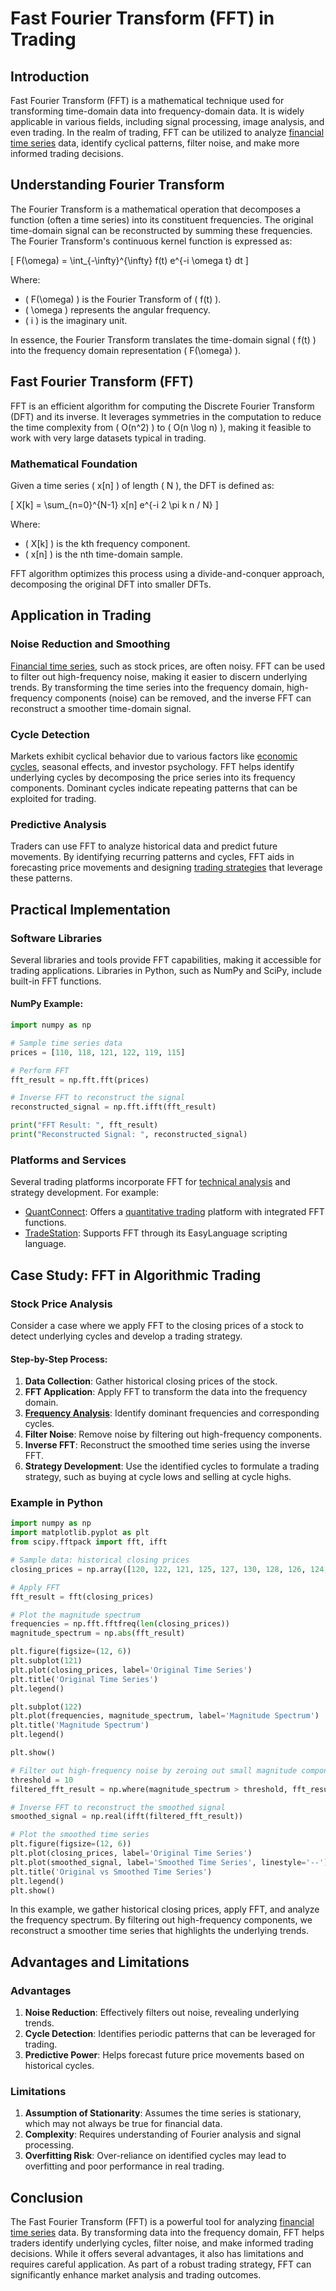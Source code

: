 # Fast Fourier Transform (FFT) in Trading

## Introduction

Fast Fourier Transform (FFT) is a mathematical technique used for transforming time-domain data into frequency-domain data. It is widely applicable in various fields, including signal processing, image analysis, and even trading. In the realm of trading, FFT can be utilized to analyze [financial time series](../f/financial_time_series.md) data, identify cyclical patterns, filter noise, and make more informed trading decisions.

## Understanding Fourier Transform

The Fourier Transform is a mathematical operation that decomposes a function (often a time series) into its constituent frequencies. The original time-domain signal can be reconstructed by summing these frequencies. The Fourier Transform's continuous kernel function is expressed as:

\[ F(\omega) = \int_{-\infty}^{\infty} f(t) e^{-i \omega t} dt \]

Where:
- \( F(\omega) \) is the Fourier Transform of \( f(t) \).
- \( \omega \) represents the angular frequency.
- \( i \) is the imaginary unit.

In essence, the Fourier Transform translates the time-domain signal \( f(t) \) into the frequency domain representation \( F(\omega) \).

## Fast Fourier Transform (FFT)

FFT is an efficient algorithm for computing the Discrete Fourier Transform (DFT) and its inverse. It leverages symmetries in the computation to reduce the time complexity from \( O(n^2) \) to \( O(n \log n) \), making it feasible to work with very large datasets typical in trading.

### Mathematical Foundation

Given a time series \( x[n] \) of length \( N \), the DFT is defined as:

\[ X[k] = \sum_{n=0}^{N-1} x[n] e^{-i 2 \pi k n / N} \]

Where:
- \( X[k] \) is the kth frequency component.
- \( x[n] \) is the nth time-domain sample.

FFT algorithm optimizes this process using a divide-and-conquer approach, decomposing the original DFT into smaller DFTs.

## Application in Trading

### Noise Reduction and Smoothing

[Financial time series](../f/financial_time_series.md), such as stock prices, are often noisy. FFT can be used to filter out high-frequency noise, making it easier to discern underlying trends. By transforming the time series into the frequency domain, high-frequency components (noise) can be removed, and the inverse FFT can reconstruct a smoother time-domain signal.

### Cycle Detection

Markets exhibit cyclical behavior due to various factors like [economic cycles](../e/economic_cycles.md), seasonal effects, and investor psychology. FFT helps identify underlying cycles by decomposing the price series into its frequency components. Dominant cycles indicate repeating patterns that can be exploited for trading.

### Predictive Analysis

Traders can use FFT to analyze historical data and predict future movements. By identifying recurring patterns and cycles, FFT aids in forecasting price movements and designing [trading strategies](../t/trading_strategies.md) that leverage these patterns.

## Practical Implementation

### Software Libraries

Several libraries and tools provide FFT capabilities, making it accessible for trading applications. Libraries in Python, such as NumPy and SciPy, include built-in FFT functions.

#### NumPy Example:

```python
import numpy as np

# Sample time series data
prices = [110, 118, 121, 122, 119, 115]

# Perform FFT
fft_result = np.fft.fft(prices)

# Inverse FFT to reconstruct the signal
reconstructed_signal = np.fft.ifft(fft_result)

print("FFT Result: ", fft_result)
print("Reconstructed Signal: ", reconstructed_signal)
```

### Platforms and Services

Several trading platforms incorporate FFT for [technical analysis](../t/technical_analysis.md) and strategy development. For example:
- [QuantConnect](https://www.quantconnect.com/): Offers a [quantitative trading](../q/quantitative_trading.md) platform with integrated FFT functions.
- [TradeStation](https://www.tradestation.com/): Supports FFT through its EasyLanguage scripting language.

## Case Study: FFT in Algorithmic Trading

### Stock Price Analysis

Consider a case where we apply FFT to the closing prices of a stock to detect underlying cycles and develop a trading strategy.

#### Step-by-Step Process:

1. **Data Collection**: Gather historical closing prices of the stock.
2. **FFT Application**: Apply FFT to transform the data into the frequency domain.
3. **[Frequency Analysis](../f/frequency_analysis.md)**: Identify dominant frequencies and corresponding cycles.
4. **Filter Noise**: Remove noise by filtering out high-frequency components.
5. **Inverse FFT**: Reconstruct the smoothed time series using the inverse FFT.
6. **Strategy Development**: Use the identified cycles to formulate a trading strategy, such as buying at cycle lows and selling at cycle highs.

### Example in Python

```python
import numpy as np
import matplotlib.pyplot as plt
from scipy.fftpack import fft, ifft

# Sample data: historical closing prices
closing_prices = np.array([120, 122, 121, 125, 127, 130, 128, 126, 124, 122, 123, 125])

# Apply FFT
fft_result = fft(closing_prices)

# Plot the magnitude spectrum
frequencies = np.fft.fftfreq(len(closing_prices))
magnitude_spectrum = np.abs(fft_result)

plt.figure(figsize=(12, 6))
plt.subplot(121)
plt.plot(closing_prices, label='Original Time Series')
plt.title('Original Time Series')
plt.legend()

plt.subplot(122)
plt.plot(frequencies, magnitude_spectrum, label='Magnitude Spectrum')
plt.title('Magnitude Spectrum')
plt.legend()

plt.show()

# Filter out high-frequency noise by zeroing out small magnitude components
threshold = 10
filtered_fft_result = np.where(magnitude_spectrum > threshold, fft_result, 0)

# Inverse FFT to reconstruct the smoothed signal
smoothed_signal = np.real(ifft(filtered_fft_result))

# Plot the smoothed time series
plt.figure(figsize=(12, 6))
plt.plot(closing_prices, label='Original Time Series')
plt.plot(smoothed_signal, label='Smoothed Time Series', linestyle='--')
plt.title('Original vs Smoothed Time Series')
plt.legend()
plt.show()
```

In this example, we gather historical closing prices, apply FFT, and analyze the frequency spectrum. By filtering out high-frequency components, we reconstruct a smoother time series that highlights the underlying trends.

## Advantages and Limitations

### Advantages

1. **Noise Reduction**: Effectively filters out noise, revealing underlying trends.
2. **Cycle Detection**: Identifies periodic patterns that can be leveraged for trading.
3. **Predictive Power**: Helps forecast future price movements based on historical cycles.

### Limitations

1. **Assumption of Stationarity**: Assumes the time series is stationary, which may not always be true for financial data.
2. **Complexity**: Requires understanding of Fourier analysis and signal processing.
3. **Overfitting Risk**: Over-reliance on identified cycles may lead to overfitting and poor performance in real trading.

## Conclusion

The Fast Fourier Transform (FFT) is a powerful tool for analyzing [financial time series](../f/financial_time_series.md) data. By transforming data into the frequency domain, FFT helps traders identify underlying cycles, filter noise, and make informed trading decisions. While it offers several advantages, it also has limitations and requires careful application. As part of a robust trading strategy, FFT can significantly enhance market analysis and trading outcomes.
